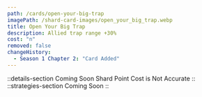 ```yaml
---
path: /cards/open-your-big-trap
imagePath: /shard-card-images/open_your_big_trap.webp
title: Open Your Big Trap
description: Allied trap range +30%
cost: "n"
removed: false
changeHistory:
  - Season 1 Chapter 2: "Card Added"
---
```

::details-section
Coming Soon
Shard Point Cost is Not Accurate
::
::strategies-section
Coming Soon
::